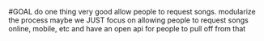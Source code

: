 #GOAL
do one thing very good
allow people to request songs.
modularize the process
maybe we JUST focus on allowing people to request songs online, mobile, etc and have an open api for people to pull off from that







